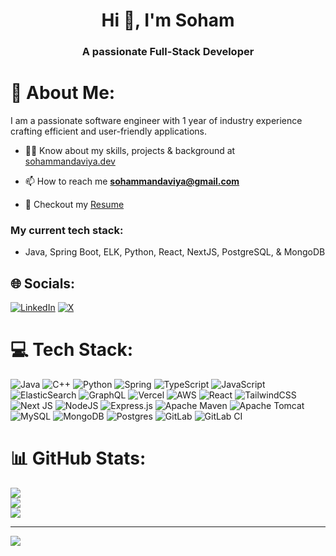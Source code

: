 <h1 align="center">Hi 👋, I'm Soham</h1>
<h3 align="center">A passionate Full-Stack Developer</h3>

# 💫 About Me:
I am a passionate software engineer with 1 year of industry experience crafting efficient and user-friendly applications.

- 👨‍💻 Know about my skills, projects & background at [sohammandaviya.dev](https://sva-aham.vercel.app/)

- 📫 How to reach me **sohammandaviya@gmail.com**

- 📄 Checkout my [Resume](https://drive.google.com/file/d/1XUefn4_i6J_E8G869SSqfMgoJf43rGgI/view)


<h3 align="left">My current tech stack:</h3>

- Java, Spring Boot, ELK, Python, React, NextJS, PostgreSQL, & MongoDB


## 🌐 Socials:
[![LinkedIn](https://img.shields.io/badge/LinkedIn-%230077B5.svg?logo=linkedin&logoColor=white)](https://www.linkedin.com/in/soham-mandaviya/) [![X](https://img.shields.io/badge/X-black.svg?logo=X&logoColor=white)](https://x.com/swa_aham) 

# 💻 Tech Stack:
![Java](https://img.shields.io/badge/java-%23ED8B00.svg?style=for-the-badge&logo=openjdk&logoColor=white) ![C++](https://img.shields.io/badge/c++-%2300599C.svg?style=for-the-badge&logo=c%2B%2B&logoColor=white) ![Python](https://img.shields.io/badge/python-3670A0?style=for-the-badge&logo=python&logoColor=ffdd54) ![Spring](https://img.shields.io/badge/spring-%236DB33F.svg?style=for-the-badge&logo=spring&logoColor=white)  ![TypeScript](https://img.shields.io/badge/typescript-%23007ACC.svg?style=for-the-badge&logo=typescript&logoColor=white) ![JavaScript](https://img.shields.io/badge/javascript-%23323330.svg?style=for-the-badge&logo=javascript&logoColor=%23F7DF1E) ![ElasticSearch](https://img.shields.io/badge/-ElasticSearch-005571?style=for-the-badge&logo=elasticsearch) ![GraphQL](https://img.shields.io/badge/-GraphQL-E10098?style=for-the-badge&logo=graphql&logoColor=white) ![Vercel](https://img.shields.io/badge/vercel-%23000000.svg?style=for-the-badge&logo=vercel&logoColor=white) ![AWS](https://img.shields.io/badge/AWS-%23FF9900.svg?style=for-the-badge&logo=amazon-aws&logoColor=white) ![React](https://img.shields.io/badge/react-%2320232a.svg?style=for-the-badge&logo=react&logoColor=%2361DAFB) ![TailwindCSS](https://img.shields.io/badge/tailwindcss-%2338B2AC.svg?style=for-the-badge&logo=tailwind-css&logoColor=white) ![Next JS](https://img.shields.io/badge/Next-black?style=for-the-badge&logo=next.js&logoColor=white) ![NodeJS](https://img.shields.io/badge/node.js-6DA55F?style=for-the-badge&logo=node.js&logoColor=white) ![Express.js](https://img.shields.io/badge/express.js-%23404d59.svg?style=for-the-badge&logo=express&logoColor=%2361DAFB) ![Apache Maven](https://img.shields.io/badge/Apache%20Maven-C71A36?style=for-the-badge&logo=Apache%20Maven&logoColor=white) ![Apache Tomcat](https://img.shields.io/badge/apache%20tomcat-%23F8DC75.svg?style=for-the-badge&logo=apache-tomcat&logoColor=black) ![MySQL](https://img.shields.io/badge/mysql-4479A1.svg?style=for-the-badge&logo=mysql&logoColor=white) ![MongoDB](https://img.shields.io/badge/MongoDB-%234ea94b.svg?style=for-the-badge&logo=mongodb&logoColor=white) ![Postgres](https://img.shields.io/badge/postgres-%23316192.svg?style=for-the-badge&logo=postgresql&logoColor=white) ![GitLab](https://img.shields.io/badge/gitlab-%23181717.svg?style=for-the-badge&logo=gitlab&logoColor=white) ![GitLab CI](https://img.shields.io/badge/gitlab%20CI-%23181717.svg?style=for-the-badge&logo=gitlab&logoColor=white)
# 📊 GitHub Stats:
![](https://github-readme-stats.vercel.app/api?username=swa-aham&theme=dark&hide_border=false&include_all_commits=false&count_private=true)<br/>
![](https://github-readme-streak-stats.herokuapp.com/?user=swa-aham&theme=dark&hide_border=false)<br/>
![](https://github-readme-stats.vercel.app/api/top-langs/?username=swa-aham&theme=dark&hide_border=false&include_all_commits=false&count_private=true&layout=compact)

---
[![](https://visitcount.itsvg.in/api?id=swa-aham&icon=0&color=0)](https://visitcount.itsvg.in)

<!-- Proudly created with GPRM ( https://gprm.itsvg.in ) -->
